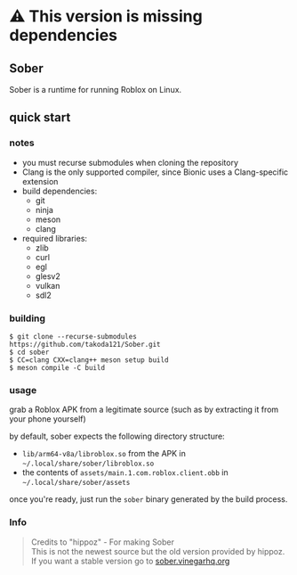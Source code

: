 # ⚠️ This version is missing dependencies
## Sober

Sober is a runtime for running Roblox on Linux.

## quick start

### notes

- you must recurse submodules when cloning the repository
- Clang is the only supported compiler, since Bionic uses a Clang-specific extension
- build dependencies:
  - git
  - ninja
  - meson
  - clang
- required libraries:
  - zlib
  - curl
  - egl
  - glesv2
  - vulkan
  - sdl2

### building

```console
$ git clone --recurse-submodules https://github.com/takoda121/Sober.git
$ cd sober
$ CC=clang CXX=clang++ meson setup build
$ meson compile -C build
```

### usage

grab a Roblox APK from a legitimate source (such as by extracting it from your phone yourself)

by default, sober expects the following directory structure:
- `lib/arm64-v8a/libroblox.so` from the APK in `~/.local/share/sober/libroblox.so`
- the contents of `assets/main.1.com.roblox.client.obb` in `~/.local/share/sober/assets`

once you're ready, just run the `sober` binary generated by the build process.

### Info
> Credits to "hippoz" - For making Sober  
> This is not the newest source but the old version provided by hippoz.  
> If you want a stable version go to [sober.vinegarhq.org](https://sober.vinegarhq.org/)